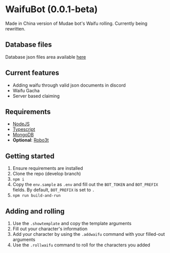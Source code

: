 
# WaifuBot (0.0.1-beta)
Made in China version of Mudae bot's Waifu rolling. Currently being rewritten.

## Database files
Database json files area available [here](https://github.com/Moistbobo/Bobo-waifubot-db)

## Current features
- Adding waifu through valid json documents in discord
- Waifu Gacha
- Server based claiming

## Requirements
- [NodeJS](https://nodejs.org/en/)
- [Typescript](https://www.typescriptlang.org/#download-links)
- [MongoDB](https://www.mongodb.com/download-center/community)
- **Optional**: [Robo3t](https://robomongo.org/download) 

## Getting started
1. Ensure requirements are installed
2. Clone the repo (develop branch)
3. `npm i`
4. Copy the `env.sample` as `.env` and fill out the `BOT_TOKEN` and `BOT_PREFIX` fields. By default, `BOT_PREFIX` is set to `.`
5. `npm run build-and-run`

## Adding and rolling
1. Use the `.showtemplate` and copy the template arguments
2. Fill out your character's information
3. Add your character by using the `.addwaifu` command with your filled-out arguments
4. Use the `.rollwaifu` command to roll for the characters you added

 
